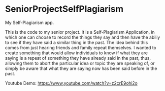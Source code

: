 # SeniorProjectSelfPlagiarism
My Self-Plagiarism app.

This is the code to my senior project. It is a Self-Plagiarism Application, in which one can choose to record 
the things they say and then have the abiliy to see if they have said a similar thing in the past. The idea behind
this comes from just hearing friends and family repeat themselves. I wanted to create something that would allow
individuals to know if what they are saying is a repeat of something they have already said in the past, thus, allowing
them to abort the particular idea or topic they are speaking of, or simply be aware that what they are saying now
has been said before in the past.

Youtube Demo: https://www.youtube.com/watch?v=z2crE9ohi2o
